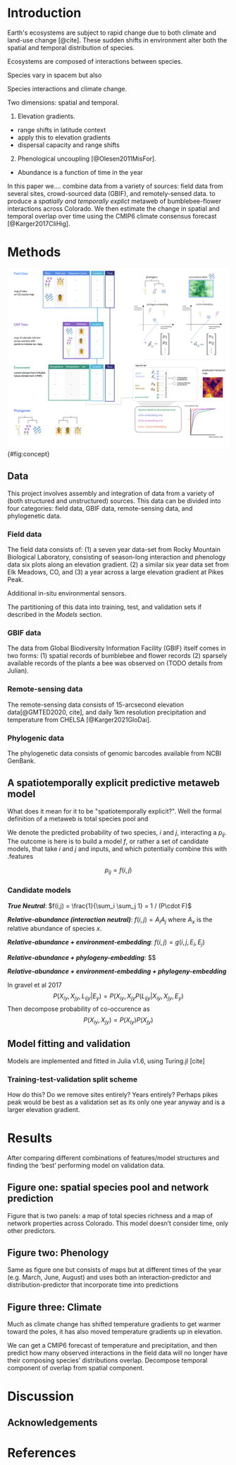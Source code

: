 
# Introduction

Earth's ecosystems are subject to rapid change  due to both climate
and land-use change [@cite]. These sudden shifts in environment alter
both the spatial and temporal distribution of species.

Ecosystems are composed of interactions between species.





Species vary in spacem but also

Species interactions and climate change.

Two dimensions: spatial and temporal.

1) Elevation gradients.
- range shifts in latitude context
- apply this to elevation gradients
- dispersal capacity and range shifts

2) Phenological uncoupling [@Olesen2011MisFor].
- Abundance is a function of time in the year

In this paper we.... combine data from a variety of sources: field
data from several sites, crowd-sourced data (GBIF), and remotely-sensed
data. to produce a _spatially and temporally explict_ metaweb of
bumblebee-flower interactions across Colorado. We then estimate the
change in spatial and temporal overlap over time using the CMIP6
climate consensus forecast [@Karger2017CliHig].


# Methods


![todo](./figures/concept_v2.png){#fig:concept}


## Data

This project involves assembly and integration of data from a variety
of (both structured and unstructured) sources.
This data can be divided into four categories: field data, GBIF data,
remote-sensing data, and phylogenetic data.

### Field data

The field data consists of: (1) a seven year data-set from Rocky
Mountain Biological Laboratory, consisting of season-long interaction
and phenology data six plots along an elevation gradient. (2) a
similar six year data set from Elk Meadows, CO, and (3) a year across
a large elevation gradient at Pikes Peak.

Additional in-situ environmental sensors.

The partitioning of this data into training, test, and validation sets
if described in the _Models_ section.

### GBIF data

The data from Global Biodiversity Information Facility (GBIF) itself
comes in two forms: (1) spatial records of bumblebee and flower
records (2) sparsely available records of the plants a bee was
observed on (TODO details from Julian).

### Remote-sensing data

The remote-sensing data consists of 15-arcsecond elevation
data[@GMTED2020, cite], and daily 1km resolution precipitation and
temperature from CHELSA [@Karger2021GloDai].

### Phylogenic data

The phylogenetic data consists of genomic barcodes available from NCBI
GenBank.


## A spatiotemporally explicit predictive metaweb model

What does it mean for it to be "spatiotemporally explicit?".
Well the formal definition of a metaweb is total species pool and

We denote the predicted probability of two species, $i$ and $j$,
interacting a $p_{ij}$. The outcome is here is to build a model $f$,
or rather a set of candidate models, that take $i$ and $j$ and inputs,
and which potentially combine this with .features

$$p_{ij} = f(i,j)$$


### Candidate models

***True Neutral***: $f(i,j) = \frac{1}{\sum_i \sum_j 1} = 1 / (P\cdot F)$

***Relative-abundance (interaction neutral)***: $f(i,j) = A_i A_j$
where $A_x$ is the relative abundance of species $x$.

***Relative-abundance + environment-embedding***: $f(i,j) = g(i,j, E_i, E_j)$

***Relative-abundance + phylogeny-embedding***: $$

***Relative-abundance + environment-embedding + phylogeny-embedding***

In gravel et al 2017
$$P(X_{iy}, X_{jy}, L_{ijy} | E_y) = P(X_{iy},X_{jy}P(L_{ijy} | X_{iy}, X_{jy}, E_y)$$
Then decompose probability of co-occurence as
$$P(X_{iy}, X_{jy}) = P(X_{iy})P(X_{jy})$$

## Model fitting and validation

Models are implemented and fitted in Julia v1.6, using Turing.jl [cite]

### Training-test-validation split scheme

How do this? Do we remove sites entirely? Years entirely?
Perhaps pikes peak would be best as a validation set as its only one
year anyway and is a larger elevation gradient.


# Results

After comparing different combinations of features/model structures and finding
the ‘best’ performing model on validation data.

## Figure one: spatial species pool and network prediction

Figure that is two panels: a map of total species richness and a map of network
properties across Colorado. This model doesn’t consider time, only other
predictors.

## Figure two: Phenology  

Same as figure one but consists of maps but at different times of the year (e.g.
March, June, August) and uses both an interaction-predictor and
distribution-predictor that incorporate time into predictions

##  Figure three: Climate  

Much as climate change has shifted temperature gradients to get warmer toward
the poles, it has also moved temperature gradients up in elevation.

We can get a CMIP6 forecast of temperature and precipitation, and then predict
how many observed interactions in the field data will no longer have their
composing species’ distributions overlap. Decompose temporal component of
overlap from spatial component.


# Discussion


## Acknowledgements


# References
